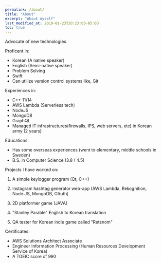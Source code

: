```yaml
---
permalink: /about/
title: "About"
excerpt: "About myself"
last_modified_at: 2019-01-23T20:23:03-05:00
toc: true
---
```


Advocate of new technologies.

Proficent in:
- Korean (A native speaker)
- English (Semi-native speaker)
- Problem Solving
- Swift
- Can utilize version control systems like, Git

Experiences in:
- C++ 11/14
- AWS Lambda (Serverless tech)
- NodeJS
- MongoDB
- GraphQL
- Managed IT infrastructures(firewalls, IPS, web servers, etc) in Korean army (2 years)

Educations:
- Has some overseas experiences (went to elementary, middle schools in Sweden)
- B.S. in Computer Science (3.8 / 4.5)

Projects I have worked on:
1. A simple keylogger program (Qt, C++)

2. Instagram hashtag generator web-app (AWS Lambda, Rekognition, Node.JS, MongoDB, OAuth)

3. 2D platformer game (JAVA)

4. "Stanley Parable" English to Korean translation

5. QA tester for Korean indie game called "Retsnom"

Certificates:
- AWS Solutions Architect Associate
- Engineer Information Processing (Human Resources Development Service of Korea)
- A TOEIC score of 990